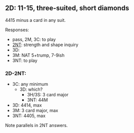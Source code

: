 ## 2D: 11-15, three-suited, short diamonds

4415 minus a card in any suit.

Responses:
- pass, 2M, 3C: to play
- [2NT](#2d-2nt): strength and shape inquiry
- 3D: 
- 3M: NAT 5+trump, 7-9ish
- 3NT: to play

### 2D-2NT:
- 3C: any minimum
  - 3D: which?
    - 3H/3S: 3 card major
    - 3NT: 44M
- 3D: 4414, max
- 3M: 3 card major,  max
- 3NT: 4405, max

Note parallels in 2NT answers.
